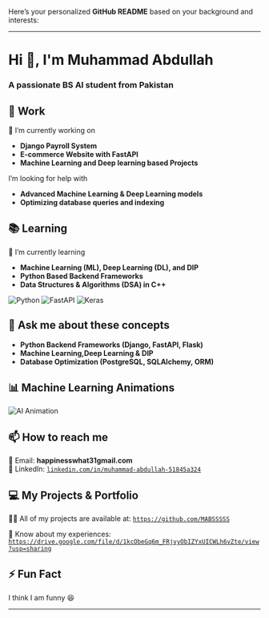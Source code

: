 Here’s your personalized **GitHub README** based on your background and interests:  

---

# Hi 👋, I'm Muhammad Abdullah  
### A passionate BS AI student from Pakistan  

## 🚀 Work  
🔭 I’m currently working on  
- **Django Payroll System**    
- **E-commerce Website with FastAPI**
- **Machine Learning and Deep learning based Projects**

 I’m looking for help with  
- **Advanced Machine Learning & Deep Learning models**  
- **Optimizing database queries and indexing**  

## 📚 Learning  
🌱 I’m currently learning  
- **Machine Learning (ML), Deep Learning (DL), and DIP**
- **Python Based Backend Frameworks** 
- **Data Structures & Algorithms (DSA) in C++**  


![Python](https://img.shields.io/badge/Python-3776AB?style=for-the-badge&logo=python&logoColor=white)
![FastAPI](https://img.shields.io/badge/FastAPI-009688?style=for-the-badge&logo=fastapi&logoColor=white)
![Keras](https://img.shields.io/badge/Keras-D00000?style=for-the-badge&logo=keras&logoColor=white)


## 💬 Ask me about  these concepts
- **Python Backend Frameworks (Django, FastAPI, Flask)**  
- **Machine Learning,Deep Learning & DIP**  
- **Database Optimization (PostgreSQL, SQLAlchemy, ORM)**  

## 📊 Machine Learning Animations  
![AI Animation](https://media.giphy.com/media/UqZBuE6sRSHxC/giphy.gif)  


## 📫 How to reach me  
📧 Email: **happinesswhat31gmail.com**  
📱 LinkedIn: [`linkedin.com/in/muhammad-abdullah-51845a324`](#)  

## 💻 My Projects & Portfolio  
👨‍💻 All of my projects are available at: [`https://github.com/MABSSSSS`](#)  

📄 Know about my experiences: [`https://drive.google.com/file/d/1kcObeGq6m_FRjvyObIZYxUICWLh6vZte/view?usp=sharing`](#)  

## ⚡ Fun Fact  
I think I am funny 😆  

---

